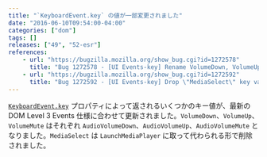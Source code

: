 ```yaml
---
title: "`KeyboardEvent.key` の値が一部変更されました"
date: "2016-06-10T09:54:00-04:00"
categories: ["dom"]
tags: []
releases: ["49", "52-esr"]
references:
    - url: "https://bugzilla.mozilla.org/show_bug.cgi?id=1272578"
      title: "Bug 1272578 - [UI Events-key] Rename VolumeDown, VolumeUp and VolumeMute to AudioVolumeDown, AudioVolumeUp and AudioVolumeMute"
    - url: "https://bugzilla.mozilla.org/show_bug.cgi?id=1272592"
      title: "Bug 1272592 - [UI Events-key] Drop \"MediaSelect\" key value and use \"LaunchMediaPlayer\" instead"
---
```

[`KeyboardEvent.key`](https://developer.mozilla.org/docs/Web/API/KeyboardEvent/key) プロパティによって返されるいくつかのキー値が、最新の DOM Level 3 Events 仕様に合わせて更新されました。`VolumeDown`、`VolumeUp`、`VolumeMute` はそれぞれ `AudioVolumeDown`、`AudioVolumeUp`、`AudioVolumeMute` となりました。`MediaSelect` は `LaunchMediaPlayer` に取って代わられる形で削除されました。
